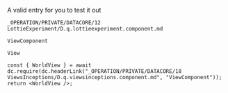 



A valid entry for you to test it out

```FilePath
_OPERATION/PRIVATE/DATACORE/12 LottieExperiment/D.q.lottieexperiment.component.md
```

```Header
ViewComponent
```

```FunctionName
View
```


```datacorejsx
const { WorldView } = await dc.require(dc.headerLink("_OPERATION/PRIVATE/DATACORE/18 ViewsInceptions/D.q.viewsinceptions.component.md", "ViewComponent"));
return <WorldView />;

```

